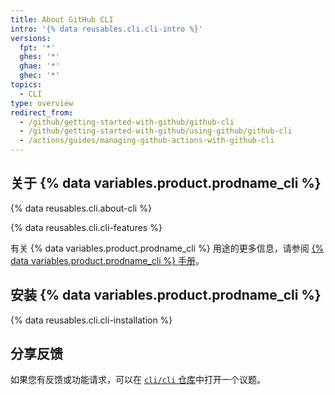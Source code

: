 ```yaml
---
title: About GitHub CLI
intro: '{% data reusables.cli.cli-intro %}'
versions:
  fpt: '*'
  ghes: '*'
  ghae: '*'
  ghec: '*'
topics:
  - CLI
type: overview
redirect_from:
  - /github/getting-started-with-github/github-cli
  - /github/getting-started-with-github/using-github/github-cli
  - /actions/guides/managing-github-actions-with-github-cli
---
```


## 关于 {% data variables.product.prodname_cli %}

{% data reusables.cli.about-cli %}

{% data reusables.cli.cli-features %}

有关 {% data variables.product.prodname_cli %} 用途的更多信息，请参阅 [{% data variables.product.prodname_cli %} 手册](https://cli.github.com/manual)。

## 安装 {% data variables.product.prodname_cli %}

{% data reusables.cli.cli-installation %}

## 分享反馈

如果您有反馈或功能请求，可以在 [`cli/cli` 仓库](https://github.com/cli/cli)中打开一个议题。
